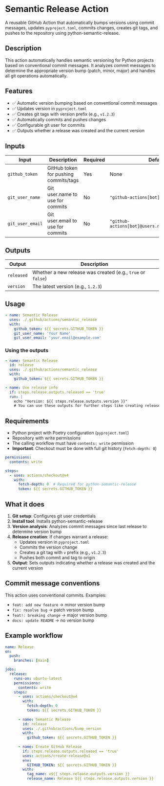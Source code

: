# Semantic Release Action

A reusable GitHub Action that automatically bumps versions using commit messages, updates `pyproject.toml`, commits changes, creates git tags, and pushes to the repository using python-semantic-release.

## Description

This action automatically handles semantic versioning for Python projects based on conventional commit messages. It analyzes commit messages to determine the appropriate version bump (patch, minor, major) and handles all git operations automatically.

## Features

- ✅ Automatic version bumping based on conventional commit messages
- ✅ Updates version in `pyproject.toml` 
- ✅ Creates git tags with version prefix (e.g., `v1.2.3`)
- ✅ Automatically commits and pushes changes
- ✅ Configurable git user for commits
- ✅ Outputs whether a release was created and the current version

## Inputs

| Input | Description | Required | Default |
|-------|-------------|----------|---------|
| `github_token` | GitHub token for pushing commits/tags | Yes | None |
| `git_user_name` | Git user.name to use for commits | No | `"github-actions[bot]"` |
| `git_user_email` | Git user.email to use for commits | No | `"github-actions[bot]@users.noreply.github.com"` |

## Outputs

| Output | Description |
|--------|-------------|
| `released` | Whether a new release was created (e.g., `true` or `false`) |
| `version` | The latest version (e.g., `1.2.3`) |

## Usage

```yaml
- name: Semantic Release
  uses: ./.github/actions/semantic_release
  with:
    github_token: ${{ secrets.GITHUB_TOKEN }}
    git_user_name: 'Your Name'
    git_user_email: 'your.email@example.com'
```

### Using the outputs

```yaml
- name: Semantic Release
  id: release
  uses: ./.github/actions/semantic_release
  with:
    github_token: ${{ secrets.GITHUB_TOKEN }}

- name: Use release info
  if: steps.release.outputs.released == 'true'
  run: |
    echo "Version: ${{ steps.release.outputs.version }}"
    # You can use these outputs for further steps like creating releases, notifications, etc.
```

## Requirements

- Python project with Poetry configuration (`pyproject.toml`)
- Repository with write permissions
- The calling workflow must have `contents: write` permission
- **Important**: Checkout must be done with full git history (`fetch-depth: 0`)

```yaml
permissions:
  contents: write

steps:
  - uses: actions/checkout@v4
    with:
      fetch-depth: 0  # Required for python-semantic-release
      token: ${{ secrets.GITHUB_TOKEN }}
```

## What it does

1. **Git setup**: Configures git user credentials
2. **Install tool**: Installs python-semantic-release
3. **Version analysis**: Analyzes commit messages since last release to determine version bump
4. **Release creation**: If changes warrant a release:
   - Updates version in `pyproject.toml`
   - Commits the version change
   - Creates a git tag with `v` prefix (e.g., `v1.2.3`)
   - Pushes both commit and tag to origin
5. **Output**: Sets outputs indicating whether a release was created and the current version

## Commit message conventions

This action uses conventional commits. Examples:

- `feat: add new feature` → minor version bump
- `fix: resolve bug` → patch version bump  
- `feat!: breaking change` → major version bump
- `docs: update README` → no version bump

## Example workflow

```yaml
name: Release
on:
  push:
    branches: [main]

jobs:
  release:
    runs-on: ubuntu-latest
    permissions:
      contents: write
    steps:
      - uses: actions/checkout@v4
        with:
          fetch-depth: 0
          token: ${{ secrets.GITHUB_TOKEN }}
          
      - name: Semantic Release
        id: release
        uses: ./.github/actions/bump_version
        with:
          github_token: ${{ secrets.GITHUB_TOKEN }}
          
      - name: Create GitHub Release
        if: steps.release.outputs.released == 'true'
        uses: actions/create-release@v1
        env:
          GITHUB_TOKEN: ${{ secrets.GITHUB_TOKEN }}
        with:
          tag_name: v${{ steps.release.outputs.version }}
          release_name: Release ${{ steps.release.outputs.version }}
```
